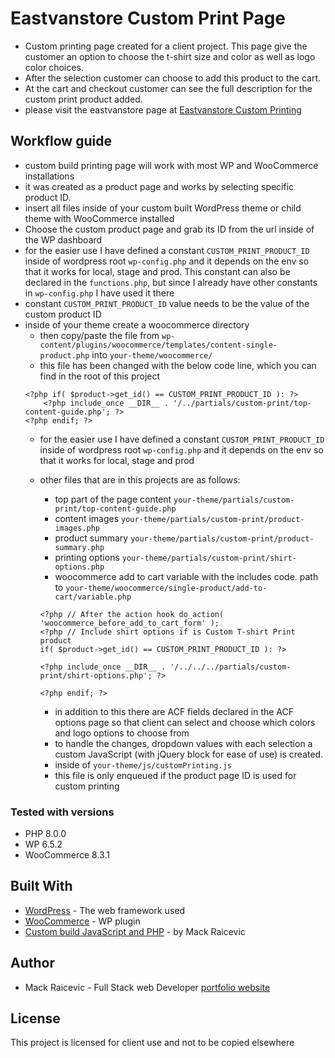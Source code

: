 # Eastvanstore Custom Print Page

- Custom printing page created for a client project. This page give the customer an option to choose the t-shirt size and color 
as well as logo color choices.
- After the selection customer can choose to add this product to the cart.
- At the cart and checkout customer can see the full description for the custom print product added.
- please visit the eastvanstore page at [Eastvanstore Custom Printing](https://www.eastvanstore.com/product/custom-print/)



## Workflow guide

- custom build printing page will work with most WP and WooCommerce installations
- it was created as a product page and works by selecting specific product ID.
- insert all files inside of your custom built WordPress theme or child theme with WooCommerce installed
- Choose the custom product page and grab its ID from the url inside of the WP dashboard
- for the easier use I have defined a constant `CUSTOM_PRINT_PRODUCT_ID` inside of wordpress root `wp-config.php` and it depends on the env so that it works for local, stage and prod. This constant can also be declared in the `functions.php`, but since I already have other constants in `wp-config.php` I have used it there
- constant `CUSTOM_PRINT_PRODUCT_ID` value needs to be the value of the custom product ID
- inside of your theme create a woocommerce directory
    - then copy/paste the file from `wp-content/plugins/woocommerce/templates/content-single-product.php` into `your-theme/woocommerce/`
    - this file has been changed with the below code line, which you can find in the root of this project
    ```
    <?php if( $product->get_id() == CUSTOM_PRINT_PRODUCT_ID ): ?>
	    <?php include_once __DIR__ . '/../partials/custom-print/top-content-guide.php'; ?>
    <?php endif; ?>
    ```
    - for the easier use I have defined a constant `CUSTOM_PRINT_PRODUCT_ID` inside of wordpress root `wp-config.php` and it depends on the env so that it works for local, stage and prod


    - other files that are in this projects are as follows:
        - top part of the page content `your-theme/partials/custom-print/top-content-guide.php`
        - content images `your-theme/partials/custom-print/product-images.php`
        - product summary `your-theme/partials/custom-print/product-summary.php`
        - printing options `your-theme/partials/custom-print/shirt-options.php`
        - woocommerce add to cart variable with the includes code. path to `your-theme/woocommerce/single-product/add-to-cart/variable.php`
        ```
        <?php // After the action hook do_action( 'woocommerce_before_add_to_cart_form' );
        <?php // Include shirt options if is Custom T-shirt Print product
        if( $product->get_id() == CUSTOM_PRINT_PRODUCT_ID ): ?>
        
        <?php include_once __DIR__ . '/../../../partials/custom-print/shirt-options.php'; ?>
        
        <?php endif; ?>
        ```

        - in addition to this there are ACF fields declared in the ACF options page so that client can select and choose which colors and logo options to choose from
        - to handle the changes, dropdown values with each selection a custom JavaScript (with jQuery block for ease of use) is created.
        - inside of `your-theme/js/customPrinting.js`
        - this file is only enqueued if the product page ID is used for custom printing
   


### Tested with versions

- PHP 8.0.0
- WP 6.5.2
- WooCommerce 8.3.1


## Built With

* [WordPress](https://www.wordpress.org) - The web framework used
* [WooCommerce](https://woocommerce.com/) - WP plugin
* [Custom build JavaScript and PHP](https://mackraicevic.com) - by Mack Raicevic



## Author

* Mack Raicevic - Full Stack web Developer [portfolio website](https://mackraicevic.com)


## License

This project is licensed for client use and not to be copied elsewhere


